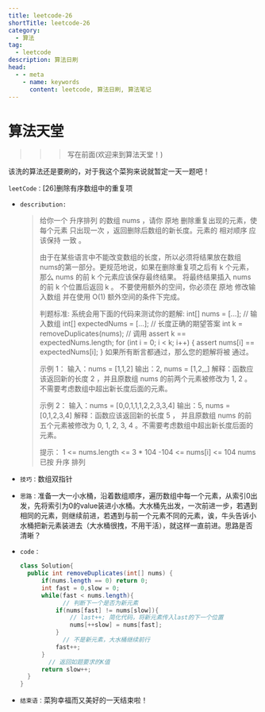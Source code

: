 ```yaml
---
title: leetcode-26
shortTitle: leetcode-26
category:
  - 算法
tag:
  - leetcode
description: 算法日刷
head:
  - - meta
    - name: keywords
      content: leetcode, 算法日刷, 算法笔记
---  
```

# 算法天堂

> > > 写在前面(欢迎来到算法天堂！)

该洗的算法还是要刷的，对于我这个菜狗来说就暂定一天一题吧！

`leetCode：`[26]删除有序数组中的重复项

* `describution:`

  >给你一个 升序排列 的数组 nums ，请你 原地 删除重复出现的元素，使每个元素 只出现一次 ，返回删除后数组的新长度。元素的 相对顺序 应该保持 一致 。
  >
  >
  >
  >由于在某些语言中不能改变数组的长度，所以必须将结果放在数组nums的第一部分。更规范地说，如果在删除重复项之后有 k 个元素，那么 nums 的前 k 个元素应该保存最终结果。
  >将最终结果插入 nums 的前 k 个位置后返回 k 。
  >不要使用额外的空间，你必须在 原地 修改输入数组 并在使用 O(1) 额外空间的条件下完成。
  >
  >
  >
  >判题标准:
  >系统会用下面的代码来测试你的题解:
  >int[] nums = [...]; // 输入数组
  >int[] expectedNums = [...]; // 长度正确的期望答案
  >int k = removeDuplicates(nums); // 调用
  >assert k == expectedNums.length;
  >for (int i = 0; i < k; i++) {
  >assert nums[i] == expectedNums[i];
  >}
  >如果所有断言都通过，那么您的题解将被 通过。
  >
  >
  >
  >示例 1：
  >输入：nums = [1,1,2]
  >输出：2, nums = [1,2,_]
  >解释：函数应该返回新的长度 2 ，并且原数组 nums 的前两个元素被修改为 1, 2 。不需要考虑数组中超出新长度后面的元素。
  >
  >
  >
  >示例 2：
  >输入：nums = [0,0,1,1,1,2,2,3,3,4]
  >输出：5, nums = [0,1,2,3,4]
  >解释：函数应该返回新的长度 5 ， 并且原数组 nums 的前五个元素被修改为 0, 1, 2, 3, 4 。不需要考虑数组中超出新长度后面的元素。
  >
  >
  >
  >提示：
  >1 <= nums.length <= 3 * 104
  >-104 <= nums[i] <= 104
  >nums 已按 升序 排列

* `技巧：`数组双指针

* `思路：`准备一大一小水桶，沿着数组顺序，遍历数组中每一个元素，从索引0出发，先将索引为0的value装进小水桶。大水桶先出发，一次前进一步，若遇到相同的元素，则继续前进，若遇到与前一个元素不同的元素，诶，牛头告诉小水桶把新元素装进去（大水桶很拽，不用干活），就这样一直前进。思路是否清晰？

* `code：`

  ```java
  class Solution{
  	public int removeDuplicates(int[] nums) {
  		if(nums.length == 0) return 0;
  		int fast = 0,slow = 0;
  		while(fast < nums.length){
              // 判断下一个是否为新元素
  			if(nums[fast] != nums[slow]){
  				// last++; 简化代码，将新元素传入last的下一个位置
  				nums[++slow] = nums[fast];
  			}
              // 不是新元素，大水桶继续前行
  			fast++;
  		}
          // 返回如题要求的K值
  		return slow++;
  	}
  }
  ```

* `结束语：`菜狗幸福而又美好的一天结束啦！

